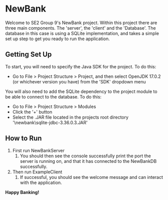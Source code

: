 # NewBank

Welcome to SE2  Group 9's NewBank project. Within this project there are three main components. 
The 'server', the 'client' and the 'Database'. The database in this case is using a SQLite implementation, 
and takes a simple set up step to get you ready to run the application.

## Getting Set Up

To start, you will need to specify the Java SDK for the project. To do this:

- Go to File > Project Structure > Project, and then select OpenJDK 17.0.2 (or whichever version you have)
from the 'SDK' dropdown menu

You will also need to add the SQLite dependency to the project module to be able to connect to the database. 
To do this:

- Go to File > Project Structure > Modules
- Click the '+' button
- Select the .JAR file located in the projects root directory
'\\newbank\sqlite-jdbc-3.36.0.3.JAR'

## How to Run

1. First run NewBankServer
   1. You should then see the console successfully print the port the server is running on, and that it has
   connected to the NewBankDB successfully.
2. Then run ExampleClient
   1. If successful, you should see the welcome message and can interact with the application.

**Happy Banking!**